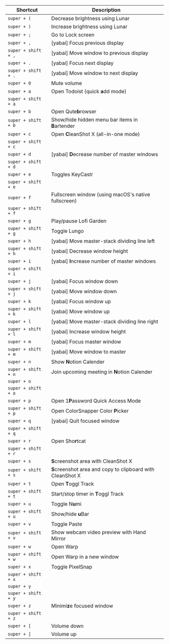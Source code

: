 | **Shortcut**        | **Description**                                            |
| ------------------- | ---------------------------------------------------------- |
| `super + (`         | Decrease brightness using Lunar                            |
| `super + )`         | Increase brightness using Lunar                            |
| `super + ;`         | Go to Lock screen                                          |
| `super + ,`         | [yabai] Focus previous display                             |
| `super + shift + ,` | [yabai] Move window to previous display                    |
| `super + .`         | [yabai] Focus next display                                 |
| `super + shift + .` | [yabai] Move window to next display                        |
| `super + 0`         | Mute volume                                                |
| `super + a`         | Open Todoist (quick **a**dd mode)                          |
| `super + shift + a` |                                                            |
| `super + b`         | Open Qute**b**rowser                                       |
| `super + shift + b` | Show/hide hidden menu bar items in **B**artender           |
| `super + c`         | Open **C**leanShot X (all-in-one mode)                     |
| `super + shift + c` |                                                            |
| `super + d`         | [yabai] **D**ecrease number of master windows              |
| `super + shift + d` |                                                            |
| `super + e`         | Toggles KeyCastr                                           |
| `super + shift + e` |                                                            |
| `super + f`         | Fullscreen window (using macOS's native fullscreen)        |
| `super + shift + f` |                                                            |
| `super + g`         | Play/pause Lofi Garden                                     |
| `super + shift + g` | Toggle Lungo                                               |
| `super + h`         | [yabai] Move master-stack dividing line left               |
| `super + shift + h` | [yabai] Decrease window height                             |
| `super + i`         | [yabai] **I**ncrease number of master windows              |
| `super + shift + i` |                                                            |
| `super + j`         | [yabai] Focus window down                                  |
| `super + shift + j` | [yabai] Move window down                                   |
| `super + k`         | [yabai] Focus window up                                    |
| `super + shift + k` | [yabai] Move window up                                     |
| `super + l`         | [yabai] Move master-stack dividing line right              |
| `super + shift + l` | [yabai] Increase window height                             |
| `super + m`         | [yabai] Focus master window                                |
| `super + shift + m` | [yabai] Move window to master                              |
| `super + n`         | Show **N**otion Calender                                   |
| `super + shift + n` | Join upcoming meeting in **N**otion Calender               |
| `super + o`         |                                                            |
| `super + shift + o` |                                                            |
| `super + p`         | Open 1**P**assword Quick Access Mode                       |
| `super + shift + p` | Open ColorSnapper Color **P**icker                         |
| `super + q`         | [yabai] Quit focused window                                |
| `super + shift + q` |                                                            |
| `super + r`         | Open Sho**r**tcat                                          |
| `super + shift + r` |                                                            |
| `super + s`         | **S**creenshot area with CleanShot X                       |
| `super + shift + s` | **S**creenshot area and copy to clipboard with CleanShot X |
| `super + t`         | Open **T**oggl Track                                       |
| `super + shift + t` | Start/stop timer in **T**oggl Track                        |
| `super + u`         | Toggle N**u**mi                                            |
| `super + shift + u` | Show/hide **u**Bar                                         |
| `super + v`         | Toggle Paste                                               |
| `super + shift + v` | Show webcam video preview with Hand Mirror                 |
| `super + w`         | Open Warp                                                  |
| `super + shift + w` | Open Warp in a new window                                  |
| `super + x`         | Toggle PixelSnap                                           |
| `super + shift + x` |                                                            |
| `super + y`         |                                                            |
| `super + shift + y` |                                                            |
| `super + z`         | Minimi**z**e focused window                                |
| `super + shift + z` |                                                            |
| `super + [`         | Volume down                                                |
| `super + ]`         | Volume up                                                  |